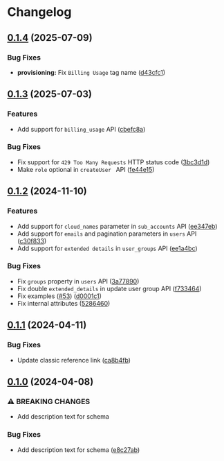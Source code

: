 # Changelog

## [0.1.4](https://github.com/CloudinaryLtd/public-interfaces/compare/provisioning-api-v0.1.3...provisioning-api-v0.1.4) (2025-07-09)


### Bug Fixes

* **provisioning:** Fix `Billing Usage` tag name ([d43cfc1](https://github.com/CloudinaryLtd/public-interfaces/commit/d43cfc1bbc02dba70ca7a169e7c5dd27b64ba1c1))

## [0.1.3](https://github.com/CloudinaryLtd/public-interfaces/compare/provisioning-api-v0.1.2...provisioning-api-v0.1.3) (2025-07-03)


### Features

* Add support for `billing_usage` API ([cbefc8a](https://github.com/CloudinaryLtd/public-interfaces/commit/cbefc8a698aba86093cffce4c463617ce40bc351))


### Bug Fixes

* Fix support for `429 Too Many Requests` HTTP status code ([3bc3d1d](https://github.com/CloudinaryLtd/public-interfaces/commit/3bc3d1d387ad7fd74af265837235fe3e93361705))
* Make `role` optional in `createUser ` API ([fe44e15](https://github.com/CloudinaryLtd/public-interfaces/commit/fe44e15659f3a25c97b3610b9232977cbd0b860f))

## [0.1.2](https://github.com/CloudinaryLtd/public-interfaces/compare/provisioning-api-v0.1.1...provisioning-api-v0.1.2) (2024-11-10)


### Features

* Add support for `cloud_names` parameter in `sub_accounts` API ([ee347eb](https://github.com/CloudinaryLtd/public-interfaces/commit/ee347ebcd604991352c197b6fbac10ae22eb8368))
* Add support for `emails` and pagination parameters in `users` API ([c30f833](https://github.com/CloudinaryLtd/public-interfaces/commit/c30f83328aabf18267cd12c8a6128c1ad7bb232a))
* Add support for `extended details` in `user_groups` API ([ee1a4bc](https://github.com/CloudinaryLtd/public-interfaces/commit/ee1a4bcfababecc02bc839b22203afa4fbb39d21))


### Bug Fixes

* Fix `groups` property in `users` API ([3a77890](https://github.com/CloudinaryLtd/public-interfaces/commit/3a7789024682d4494686a730db12037283a7b489))
* Fix double `extended_details` in update user group API ([f733464](https://github.com/CloudinaryLtd/public-interfaces/commit/f733464bc74f42a1f0453f9cdbc94f58a529198d))
* Fix examples ([#53](https://github.com/CloudinaryLtd/public-interfaces/issues/53)) ([d0001c1](https://github.com/CloudinaryLtd/public-interfaces/commit/d0001c17274ac28f7fd62dee17b2314f332caaf7))
* Fix internal attributes ([5286460](https://github.com/CloudinaryLtd/public-interfaces/commit/5286460e6d23dc1aed2871ebaa2b76276aceec04))

## [0.1.1](https://github.com/CloudinaryLtd/public-interfaces/compare/provisioning-api-v0.1.0...provisioning-api-v0.1.1) (2024-04-11)


### Bug Fixes

* Update classic reference link ([ca8b4fb](https://github.com/CloudinaryLtd/public-interfaces/commit/ca8b4fb26a5695dfb9ee6fc48f08cceca1a2f758))

## [0.1.0](https://github.com/CloudinaryLtd/public-interfaces/compare/provisioning-api-v0.0.4...provisioning-api-v0.1.0) (2024-04-08)


### ⚠ BREAKING CHANGES

* Add description text for schema

### Bug Fixes

* Add description text for schema ([e8c27ab](https://github.com/CloudinaryLtd/public-interfaces/commit/e8c27ab3918a7127d19032e74cdb8977e6d61836))
